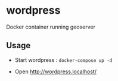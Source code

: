 # wordpress

Docker container running geoserver

## Usage

* Start wordpress : `docker-compose up -d`

* Open http://wordpress.localhost/
